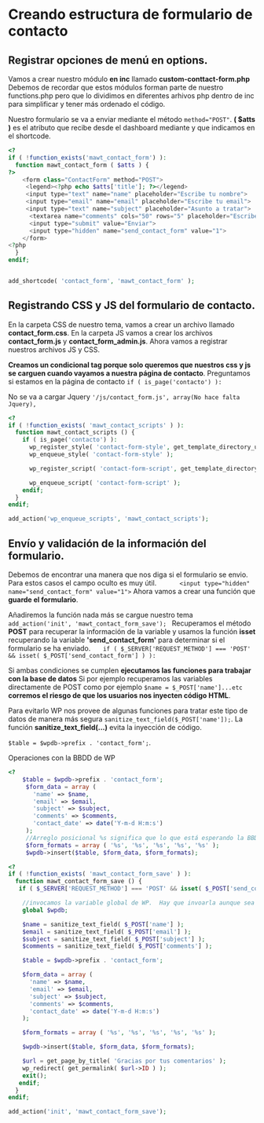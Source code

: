 # Creando estructura de formulario de contacto

## Registrar opciones de menú en options.

Vamos a crear nuestro módulo __en inc__ llamado __custom-conttact-form.php__ Debemos de recordar que estos módulos forman parte de nuestro functions.php pero que lo dividimos en diferentes arhivos php dentro de inc para simplificar y tener más ordenado el código.

Nuestro formulario se va a enviar mediante el método `method="POST"`.
__( $atts )__ es el atributo que recibe desde el dashboard mediante y que indicamos en el shortcode.




````php
<?
if ( !function_exists('mawt_contact_form') ):
  function mawt_contact_form ( $atts ) {
?>
    <form class="ContactForm" method="POST">
     <legend><?php echo $atts['title']; ?></legend>
     <input type="text" name="name" placeholder="Escribe tu nombre">
     <input type="email" name="email" placeholder="Escribe tu email">
     <input type="text" name="subject" placeholder="Asunto a tratar">
      <textarea name="comments" cols="50" rows="5" placeholder="Escribe tus comentarios"></textarea>
      <input type="submit" value="Enviar">
      <input type="hidden" name="send_contact_form" value="1">
    </form>
<?php
  }
endif;


add_shortcode( 'contact_form', 'mawt_contact_form' );

```` 
## Registrando CSS y JS del formulario de contacto.

En la carpeta CSS de nuestro tema, vamos a crear un archivo llamado __contact_form.css__. 
En la carpeta JS vamos a crear los archivos __contact_form.js__ y __contact_form_admin.js__.
Ahora vamos a registrar nuestros archivos JS y CSS.

__Creamos un condicional tag porque solo queremos que nuestros css y js se carguen cuando vayamos a nuestra página de contacto__. 
Preguntamos si estamos en la página de contacto `if ( is_page('contacto') ):`

No se va a cargar Jquery `'/js/contact_form.js', array(No hace falta Jquery),`

```php
<?
if ( !function_exists( 'mawt_contact_scripts' ) ):
  function mawt_contact_scripts () {
    if ( is_page('contacto') ):
      wp_register_style( 'contact-form-style', get_template_directory_uri() . '/css/contact_form.css', array(), '1.0.0', 'all' );
      wp_enqueue_style( 'contact-form-style' );

      wp_register_script( 'contact-form-script', get_template_directory_uri() . '/js/contact_form.js', array(), '1.0.0', true );

      wp_enqueue_script( 'contact-form-script' );
    endif;
  }
endif;

add_action('wp_enqueue_scripts', 'mawt_contact_scripts');
```

 
## Envío y validación de la información del formulario.

Debemos de encontrar una manera que nos diga si el formulario se envio. Para estos casos el campo oculto es muy útil. `      <input type="hidden" name="send_contact_form" value="1">`
Ahora vamos a crear una función que __guarde el formulario__.

Añadiremos la función nada más se cargue nuestro tema `add_action('init', 'mawt_contact_form_save');
`
Recuperamos el método __POST__ para recuperar la información de la variable y usamos la función __isset__ recuperando la variable __'send_contact_form'__ para determinar si el formulario se ha enviado.
`   if ( $_SERVER['REQUEST_METHOD'] === 'POST' && isset( $_POST['send_contact_form'] ) ):`

Si ambas condiciones se cumplen __ejecutamos las funciones para trabajar con la base de datos__ Si por ejemplo recuperamos las variables directamente de POST como por ejemplo `$name = $_POST['name']...etc` __corremos el riesgo de que los usuarios nos inyecten código HTML__.

Para evitarlo WP nos provee de algunas funciones para tratar este tipo de datos de manera más segura `sanitize_text_field($_POST['name']);`. La función __sanitize_text_field(...)__ evita la inyección de código.

`$table = $wpdb->prefix . 'contact_form';`.

Operaciones con la BBDD de WP

```php
<?
    $table = $wpdb->prefix . 'contact_form';
     $form_data = array (
       'name' => $name,
       'email' => $email,
       'subject' => $subject,
       'comments' => $comments,
       'contact_date' => date('Y-m-d H:m:s')
     );
     //Arreglo posicional %s significa que lo que está esperando la BBDD es un string
     $form_formats = array ( '%s', '%s', '%s', '%s', '%s' );
     $wpdb->insert($table, $form_data, $form_formats);
 ```


```php
<?
if ( !function_exists( 'mawt_contact_form_save' ) ):
  function mawt_contact_form_save () {
   if ( $_SERVER['REQUEST_METHOD'] === 'POST' && isset( $_POST['send_contact_form'] ) ):

    //invocamos la variable global de WP.  Hay que invoarla aunque sea global.
    global $wpdb;

    $name = sanitize_text_field( $_POST['name'] );
    $email = sanitize_text_field( $_POST['email'] );
    $subject = sanitize_text_field( $_POST['subject'] );
    $comments = sanitize_text_field( $_POST['comments'] );

    $table = $wpdb->prefix . 'contact_form';

    $form_data = array (
      'name' => $name,
      'email' => $email,
      'subject' => $subject,
      'comments' => $comments,
      'contact_date' => date('Y-m-d H:m:s')
    );

    $form_formats = array ( '%s', '%s', '%s', '%s', '%s' );

    $wpdb->insert($table, $form_data, $form_formats);

    $url = get_page_by_title( 'Gracias por tus comentarios' );
    wp_redirect( get_permalink( $url->ID ) );
    exit();
   endif;
  }
endif;

add_action('init', 'mawt_contact_form_save');

````




